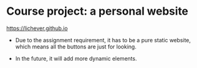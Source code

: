# Course project: a personal website
https://lichever.github.io

* Due to the assignment requirement, it has to be a pure static website, which means all the buttons are just for looking.

* In the future, it will add more dynamic elements.
